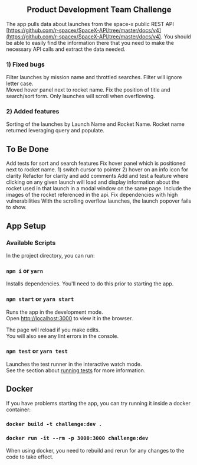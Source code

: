<h2 align="center">Product Development Team Challenge</h2>

The app pulls data about launches from the space-x public REST API [https://github.com/r-spacex/SpaceX-API/tree/master/docs/v4](https://github.com/r-spacex/SpaceX-API/tree/master/docs/v4).
You should be able to easily find the information there that you need to make the necessary API calls and extract the data needed.

### 1) Fixed bugs
Filter launches by mission name and throttled searches.
Filter will ignore letter case.  
Moved hover panel next to rocket name.
Fix the position of title and search/sort form. Only launches will scroll when overflowing.

### 2) Added features
Sorting of the launches by Launch Name and Rocket Name. Rocket name returned leveraging query and populate.

## To Be Done
Add tests for sort and search features
Fix hover panel which is positioned next to rocket name. 1) switch cursor to pointer 2) hover on an info icon for clarity
Refactor for clarity and add comments
Add and test a feature where clicking on any given launch will load and display information about the rocket used in that launch in a modal window on the same page. Include the images of the rocket referenced in the api. 
Fix dependencies with high vulnerabilities
With the scrolling overflow launches, the launch popover fails to show.

## App Setup

### Available Scripts

In the project directory, you can run:

### `npm i` or `yarn`

Installs dependencies. You'll need to do this prior to starting the app.

### `npm start` or `yarn start`

Runs the app in the development mode.<br />
Open [http://localhost:3000](http://localhost:3000) to view it in the browser.

The page will reload if you make edits.<br />
You will also see any lint errors in the console.

### `npm test` or `yarn test`

Launches the test runner in the interactive watch mode.<br />
See the section about [running tests](https://facebook.github.io/create-react-app/docs/running-tests) for more information.

## Docker

If you have problems starting the app, you can try running it inside a docker container:

### `docker build -t challenge:dev .`
### `docker run -it --rm -p 3000:3000 challenge:dev`

When using docker, you need to rebuild and rerun for any changes to the code to take effect.

